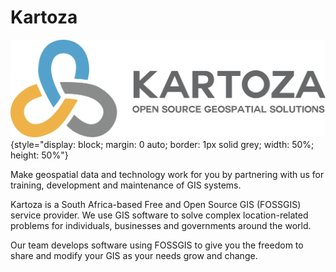 # Kartoza

![Simplified analysis model](../img/logos/kartoza_logo.svg){style="display: block; margin: 0 auto; border: 1px solid grey; width: 50%; height: 50%"}

Make geospatial data and technology work for you by partnering with us for training,
development and maintenance of GIS systems.

Kartoza is a South Africa-based Free and Open Source GIS (FOSSGIS) service provider.
We use GIS software to solve complex location-related problems for individuals, businesses and
governments around the world.

Our team develops software using FOSSGIS to give you the freedom to share and modify your
GIS as your needs grow and change.